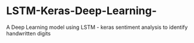 # LSTM-Keras-Deep-Learning-
A Deep Learning model using LSTM - keras sentiment analysis to identify handwritten digits 
